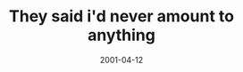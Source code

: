---
layout: base.njk
title : 'They said i&#39;d never amount to anything' 
view_title : 'They said i&#39;d never amount to anything' 
year : '2001' 
date : '2001-04-12' 
img_file : '/drawing/neveranything.png' 
html_file : 'neveranything' 
next_html : 'thisisspecial.html' 
year_order : '59' 
permalink : "title/{{html_file}}.html"
---